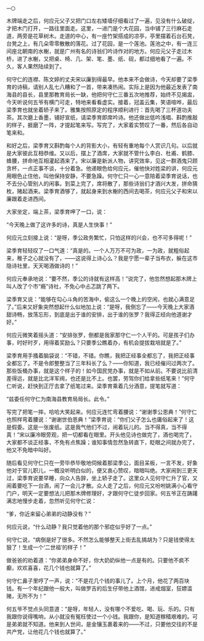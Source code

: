     一〇 

   木牌端走之后，何应元父子又把门口左右矮墙仔细看过了一遍，见没有什么破绽，才把木门打开，一路往里面走。这里，一进门是个大花园，当中铺了三行麻石走道，两旁是花草树木。走道的中心，有一座竹架搭成的凉亭，亭里摆着石台石凳，台凳之上，有几朵零零散散的落花。过了花园，是一个莲池。莲池之中，有一连三间座北朝南的水榭，就是广州有名的诗翁们吟诗作对的地方。何应元父子走过木桥，进了水榭，又把桌、椅、几、架、笔、墨、纸、砚，都过细地看了一遍。不久，客人果然陆续到了。

   何守仁的连襟、陈文婷的丈夫宋以廉到得最早。他本来不会做诗，今天却要了梁季育的诗稿，请别人乱七八糟和了一首，带来凑热闹。实际上是因为他最近发表了南海县的县长，县里那教育局长一缺，他把何守仁三番五次地推荐，始终不见揭盅，今天听说何五爷有横门可走，特地来看看虚实。接着，冠盖云集，笑语喧哗，最后梁季育也就坐着轿子来了。雅集按照原定的程序顺利进行：首先喝了三杯道功夫茶。其次磨上香墨，铺好宣纸，请梁季育即席吟诗。他还做出低吟浅唱、斟酌推敲的样子，捱磨了一阵，才提起笔来写。写完了，大家着实赞叹了一番，然后各自动笔来和。

   和好之后，梁季育又斟酌每个人的背影大小，有轻有重地每个人赏识几句。以后就是大家彼此互相恭维。又以后，摆上了酒席，大家就不管什么李白、杜甫、鹤膝、蜂腰，拼命地互相灌起酒来了。宋以廉是新派人物，讲究效率，见这一群酒鬼只顾贪杯，一点正事不谈，十分着急。他递眼色给何应元，催他快对姓梁的讲，何应元用眼色止住他，叫他保持安静，不要急躁。何守仁只一心一意陪着梁季育说话，也不去分心管别人的闲事。到菜上完了，席将散了，那些诗翁们才酒兴大发，拼命猜枚，赌起酒来。梁季育酒够了，就起身来到水榭的西间去喝茶，何应元父子和宋以廉跟着走进西间。

   大家坐定，端上茶，梁季育呷了一口，说：

   “今天晚上做了这许多的诗，真是人生快事！”

   何应元立刻接上说：“是呀，季公政务繁忙，只怕这样的兴会，也不可多得呢！”

   梁季育轻轻叹了一口气道：“真是的。一个人万万不可为政，一为政，就粗俗起来，稚子之心就没有了，——这说得上诗心么？我是宁愿一辈子当布衣，躲在这市隐诗社里，天天喝酒做诗的！”

   何应元奉承地说：“要不然，季公的诗就有这样高！”说完了，他忽然想起那木牌上叫人改了个市“瘾”诗社，不免心中忐忑跳了两下。

   梁季育又说：“能够在勾心斗角的苦海中，偷这么一个晚上的空闲，也就心满意足了。”后来又好象突然想起什么似地加上说：“是呀，我倒忘了——今天晚上大家酒甜诗畅，放荡忘形，到底是出于谁的安排，出于谁的张罗？我得正经向他道谢才好。”

   何应元微笑着摇头道：“安排张罗，倒都是我家那守仁一个人干的。可是孩子们办事，时好时歹，用得着奖励么？只要季公瞧着办，有机会提拔栽培就是了。”

   梁季育用手搔着脑袋说：“不错，不错。你瞧，我把正经事全都忘了，我把正经事全都忘了。不是令郎整整当了三年科长了么？——你知道，我已经催问过两次了。那些饭桶办事，就是这个样子的！如今国民党办事，就是不如从前。不要说比前清差得远，就是比北洋军阀，也还是比不上。也罢，劳驾你们给拿些纸笔来！”何守仁听说，赶快到正厅去拿了纸笔过来。梁季育乘着几分酒意，提笔就写道：

   “兹委任何守仁为南海县教育局局长。此令。”

   写完了把笔一摔，哈哈大笑起来。何应元连忙弯着腰说：“谢谢季公恩典！”何守仁也照样弯着腰说：“谢谢世伯恩典！”梁季育说：“你们父子怎么也庸俗起来了！这是假委。这是一张废纸。这是我气他们不过，闹着玩儿的。当不得真，当不得真！”宋以廉冷眼旁观，把一切都看在眼里。开头他见诗也做完了，酒也喝完了，大家都不谈正经事，不免有点焦躁；谁知事情忽然急转直下，眨眼之间就办完了，他又不免暗中叫好。

   随后看见何守仁只在一旁毕恭毕敬地伺候着那梁季公，面目呆板，一言不发，好象他对于官儿职儿，一概没听明白似的，便又衷心赞叹，暗暗叫绝。大家闹到三更天过，梁季育说要早睡，向众人告辞，坐上轿子走了。这里众人见何守仁升了官，又闹着要吃下一台酒，闹了一会儿才散。众人走了之后，何应元又吩咐姚满小心看守门户，明天一定要想法儿把那木牌修理好，才跟何守仁徒步回家。何五爷正在踌躇满志地慢步走着，忽然听见何守仁说：

   “爹，你近来留心弟弟的动静没有？”

   何应元说，“什么动静？我只觉着他的那个邪症似乎好了一点。”

   何守仁说，“病倒是好了很多。不然怎么能够整天上街去乱搞胡为？只是钱使得太狠了！生成一个‘二世祖’的样子！”

   做爸爸的劝着道：“你弟弟身命不好，你大奶奶纵他一点是有的。只要他不疯不癫，欢欢喜喜，花几个钱也就算了。”

   何守仁鼻子里哼了一声，说：“不是花几个钱的事儿了。上个月，他花了两百块钱。有一个年纪跟他一般大，叫做罗吉的后生仔带他上酒馆，进戒烟室，狂嫖滥赌，无所不为！”

   何五爷不觉点头同意道：“是呀，年轻人，没有哪个不爱吃、喝、玩、乐的。只有我跟你说得嘴响，从小就没有冤枉使过一个小钱。我跟你，是知道稼穑艰难的。可是弟弟就不知道。他来到人世间，是金镶玉裹着来的——不过，只要他交往的不是共产党，让他花几个钱也就算了。”

